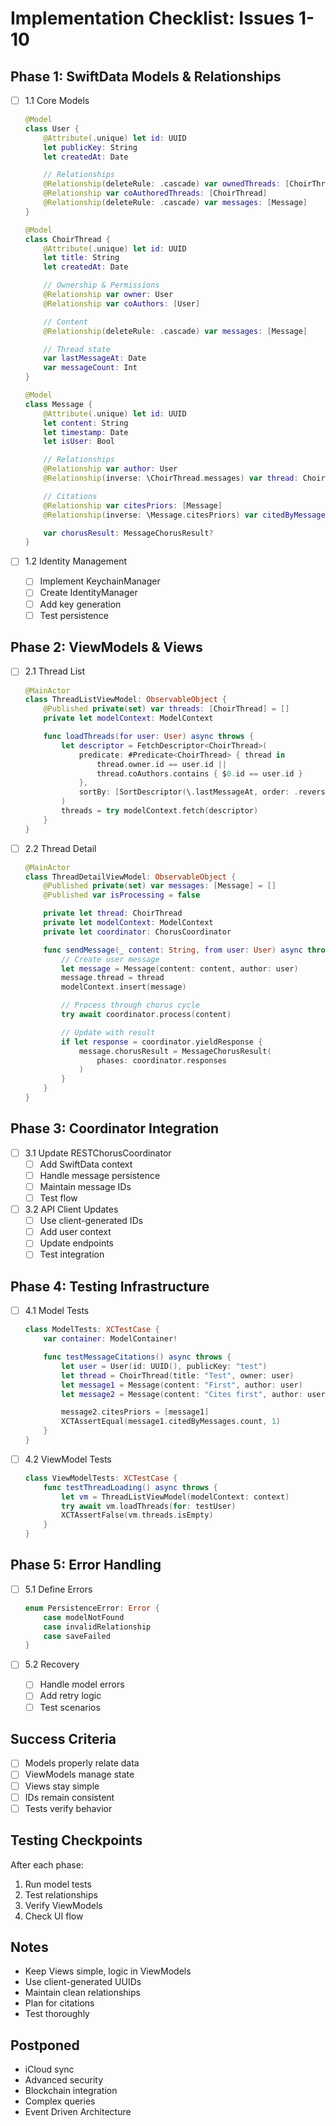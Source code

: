# Implementation Checklist: Issues 1-10

## Phase 1: SwiftData Models & Relationships
- [ ] 1.1 Core Models
  ```swift
  @Model
  class User {
      @Attribute(.unique) let id: UUID
      let publicKey: String
      let createdAt: Date

      // Relationships
      @Relationship(deleteRule: .cascade) var ownedThreads: [ChoirThread]
      @Relationship var coAuthoredThreads: [ChoirThread]
      @Relationship(deleteRule: .cascade) var messages: [Message]
  }

  @Model
  class ChoirThread {
      @Attribute(.unique) let id: UUID
      let title: String
      let createdAt: Date

      // Ownership & Permissions
      @Relationship var owner: User
      @Relationship var coAuthors: [User]

      // Content
      @Relationship(deleteRule: .cascade) var messages: [Message]

      // Thread state
      var lastMessageAt: Date
      var messageCount: Int
  }

  @Model
  class Message {
      @Attribute(.unique) let id: UUID
      let content: String
      let timestamp: Date
      let isUser: Bool

      // Relationships
      @Relationship var author: User
      @Relationship(inverse: \ChoirThread.messages) var thread: ChoirThread?

      // Citations
      @Relationship var citesPriors: [Message]
      @Relationship(inverse: \Message.citesPriors) var citedByMessages: [Message]

      var chorusResult: MessageChorusResult?
  }
  ```

- [ ] 1.2 Identity Management
  - [ ] Implement KeychainManager
  - [ ] Create IdentityManager
  - [ ] Add key generation
  - [ ] Test persistence

## Phase 2: ViewModels & Views
- [ ] 2.1 Thread List
  ```swift
  @MainActor
  class ThreadListViewModel: ObservableObject {
      @Published private(set) var threads: [ChoirThread] = []
      private let modelContext: ModelContext

      func loadThreads(for user: User) async throws {
          let descriptor = FetchDescriptor<ChoirThread>(
              predicate: #Predicate<ChoirThread> { thread in
                  thread.owner.id == user.id ||
                  thread.coAuthors.contains { $0.id == user.id }
              },
              sortBy: [SortDescriptor(\.lastMessageAt, order: .reverse)]
          )
          threads = try modelContext.fetch(descriptor)
      }
  }
  ```

- [ ] 2.2 Thread Detail
  ```swift
  @MainActor
  class ThreadDetailViewModel: ObservableObject {
      @Published private(set) var messages: [Message] = []
      @Published var isProcessing = false

      private let thread: ChoirThread
      private let modelContext: ModelContext
      private let coordinator: ChorusCoordinator

      func sendMessage(_ content: String, from user: User) async throws {
          // Create user message
          let message = Message(content: content, author: user)
          message.thread = thread
          modelContext.insert(message)

          // Process through chorus cycle
          try await coordinator.process(content)

          // Update with result
          if let response = coordinator.yieldResponse {
              message.chorusResult = MessageChorusResult(
                  phases: coordinator.responses
              )
          }
      }
  }
  ```

## Phase 3: Coordinator Integration
- [ ] 3.1 Update RESTChorusCoordinator
  - [ ] Add SwiftData context
  - [ ] Handle message persistence
  - [ ] Maintain message IDs
  - [ ] Test flow

- [ ] 3.2 API Client Updates
  - [ ] Use client-generated IDs
  - [ ] Add user context
  - [ ] Update endpoints
  - [ ] Test integration

## Phase 4: Testing Infrastructure
- [ ] 4.1 Model Tests
  ```swift
  class ModelTests: XCTestCase {
      var container: ModelContainer!

      func testMessageCitations() async throws {
          let user = User(id: UUID(), publicKey: "test")
          let thread = ChoirThread(title: "Test", owner: user)
          let message1 = Message(content: "First", author: user)
          let message2 = Message(content: "Cites first", author: user)

          message2.citesPriors = [message1]
          XCTAssertEqual(message1.citedByMessages.count, 1)
      }
  }
  ```

- [ ] 4.2 ViewModel Tests
  ```swift
  class ViewModelTests: XCTestCase {
      func testThreadLoading() async throws {
          let vm = ThreadListViewModel(modelContext: context)
          try await vm.loadThreads(for: testUser)
          XCTAssertFalse(vm.threads.isEmpty)
      }
  }
  ```

## Phase 5: Error Handling
- [ ] 5.1 Define Errors
  ```swift
  enum PersistenceError: Error {
      case modelNotFound
      case invalidRelationship
      case saveFailed
  }
  ```

- [ ] 5.2 Recovery
  - [ ] Handle model errors
  - [ ] Add retry logic
  - [ ] Test scenarios

## Success Criteria
- [ ] Models properly relate data
- [ ] ViewModels manage state
- [ ] Views stay simple
- [ ] IDs remain consistent
- [ ] Tests verify behavior

## Testing Checkpoints
After each phase:
1. Run model tests
2. Test relationships
3. Verify ViewModels
4. Check UI flow

## Notes
- Keep Views simple, logic in ViewModels
- Use client-generated UUIDs
- Maintain clean relationships
- Plan for citations
- Test thoroughly

## Postponed
- iCloud sync
- Advanced security
- Blockchain integration
- Complex queries
- Event Driven Architecture
